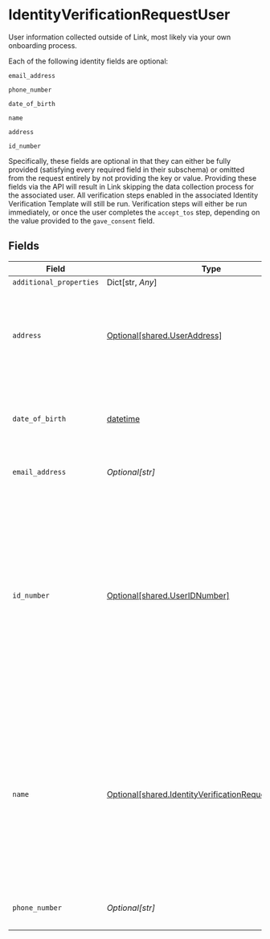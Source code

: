 # IdentityVerificationRequestUser

User information collected outside of Link, most likely via your own onboarding process.

Each of the following identity fields are optional:

`email_address`

`phone_number`

`date_of_birth`

`name`

`address`

`id_number`

Specifically, these fields are optional in that they can either be fully provided (satisfying every required field in their subschema) or omitted from the request entirely by not providing the key or value.
Providing these fields via the API will result in Link skipping the data collection process for the associated user. All verification steps enabled in the associated Identity Verification Template will still be run. Verification steps will either be run immediately, or once the user completes the `accept_tos` step, depending on the value provided to the `gave_consent` field.


## Fields

| Field                                                                                                                                                                                                                   | Type                                                                                                                                                                                                                    | Required                                                                                                                                                                                                                | Description                                                                                                                                                                                                             | Example                                                                                                                                                                                                                 |
| ----------------------------------------------------------------------------------------------------------------------------------------------------------------------------------------------------------------------- | ----------------------------------------------------------------------------------------------------------------------------------------------------------------------------------------------------------------------- | ----------------------------------------------------------------------------------------------------------------------------------------------------------------------------------------------------------------------- | ----------------------------------------------------------------------------------------------------------------------------------------------------------------------------------------------------------------------- | ----------------------------------------------------------------------------------------------------------------------------------------------------------------------------------------------------------------------- |
| `additional_properties`                                                                                                                                                                                                 | Dict[str, *Any*]                                                                                                                                                                                                        | :heavy_minus_sign:                                                                                                                                                                                                      | N/A                                                                                                                                                                                                                     |                                                                                                                                                                                                                         |
| `address`                                                                                                                                                                                                               | [Optional[shared.UserAddress]](../../models/shared/useraddress.md)                                                                                                                                                      | :heavy_minus_sign:                                                                                                                                                                                                      | Home address for the user. For more context on this field, see [Input Validation by Country](https://plaid.com/docs/identity-verification/hybrid-input-validation/#input-validation-by-country).                        |                                                                                                                                                                                                                         |
| `date_of_birth`                                                                                                                                                                                                         | [datetime](https://docs.python.org/3/library/datetime.html#datetime-objects)                                                                                                                                            | :heavy_minus_sign:                                                                                                                                                                                                      | A date in the format YYYY-MM-DD (RFC 3339 Section 5.6).                                                                                                                                                                 | 1990-05-29                                                                                                                                                                                                              |
| `email_address`                                                                                                                                                                                                         | *Optional[str]*                                                                                                                                                                                                         | :heavy_minus_sign:                                                                                                                                                                                                      | A valid email address.                                                                                                                                                                                                  | user@example.com                                                                                                                                                                                                        |
| `id_number`                                                                                                                                                                                                             | [Optional[shared.UserIDNumber]](../../models/shared/useridnumber.md)                                                                                                                                                    | :heavy_minus_sign:                                                                                                                                                                                                      | ID number submitted by the user, currently used only for the Identity Verification product. If the user has not submitted this data yet, this field will be `null`. Otherwise, both fields are guaranteed to be filled. |                                                                                                                                                                                                                         |
| `name`                                                                                                                                                                                                                  | [Optional[shared.IdentityVerificationRequestUserName]](../../models/shared/identityverificationrequestusername.md)                                                                                                      | :heavy_minus_sign:                                                                                                                                                                                                      | You can use this field to pre-populate the user's legal name; if it is provided here, they will not be prompted to enter their name in the identity verification attempt.                                               |                                                                                                                                                                                                                         |
| `phone_number`                                                                                                                                                                                                          | *Optional[str]*                                                                                                                                                                                                         | :heavy_minus_sign:                                                                                                                                                                                                      | A phone number in E.164 format.                                                                                                                                                                                         | +19876543212                                                                                                                                                                                                            |